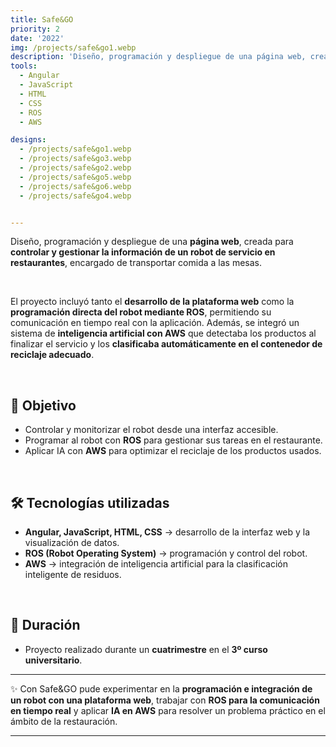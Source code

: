 ```yaml
---
title: Safe&GO
priority: 2
date: '2022'
img: /projects/safe&go1.webp
description: 'Diseño, programación y despliegue de una página web, creada para controlar y gestionar la información de un robot de servicio en restaurantes, encargado de transportar comida a las mesas.'
tools:
  - Angular
  - JavaScript
  - HTML
  - CSS
  - ROS
  - AWS

designs:
  - /projects/safe&go1.webp
  - /projects/safe&go3.webp
  - /projects/safe&go2.webp
  - /projects/safe&go5.webp
  - /projects/safe&go6.webp
  - /projects/safe&go4.webp


---
```


Diseño, programación y despliegue de una **página web**, creada para **controlar y gestionar la información de un robot de servicio en restaurantes**, encargado de transportar comida a las mesas.  

<br>

El proyecto incluyó tanto el **desarrollo de la plataforma web** como la **programación directa del robot mediante ROS**, permitiendo su comunicación en tiempo real con la aplicación. Además, se integró un sistema de **inteligencia artificial con AWS** que detectaba los productos al finalizar el servicio y los **clasificaba automáticamente en el contenedor de reciclaje adecuado**.  

<br>

## 🎯 Objetivo
- Controlar y monitorizar el robot desde una interfaz accesible.  
- Programar al robot con **ROS** para gestionar sus tareas en el restaurante.  
- Aplicar IA con **AWS** para optimizar el reciclaje de los productos usados.  

<br>

## 🛠️ Tecnologías utilizadas
- **Angular, JavaScript, HTML, CSS** → desarrollo de la interfaz web y la visualización de datos.  
- **ROS (Robot Operating System)** → programación y control del robot.  
- **AWS** → integración de inteligencia artificial para la clasificación inteligente de residuos.  

<br>

## 📅 Duración

- Proyecto realizado durante un **cuatrimestre** en el **3º curso universitario**.  

---

✨ Con Safe&GO pude experimentar en la **programación e integración de un robot con una plataforma web**, trabajar con **ROS para la comunicación en tiempo real** y aplicar **IA en AWS** para resolver un problema práctico en el ámbito de la restauración.  

---